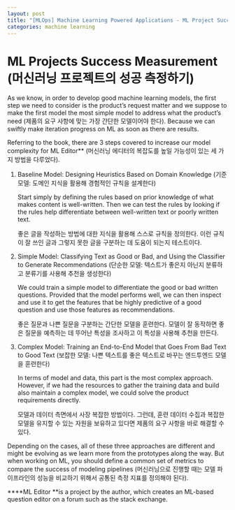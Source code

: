 ```yaml
---
layout: post
title: "[MLOps] Machine Learning Powered Applications - ML Project Success Measurement (머신러닝 프로젝트의 성공 측정하기)"
categories: machine learning
---
```


# ML Projects Success Measurement (머신러닝 프로젝트의 성공 측정하기)

As we know, in order to develop good machine learning models, the first step we need to consider is the product’s request matter and we suppose to make the first model the most simple model to address what the product’s need (제품의 요구 사항에 맞는 가장 간단한 모델이어야 한다). Because we can swiftly make iteration progress on ML as soon as there are results. 

Referring to the book, there are 3 steps covered to increase our model complexity for ML Editor** (머신러닝 에디터의 복잡도를 높일 가능성이 있는 세 가지 방법을 다루었다).



1. Baseline Model: Designing Heuristics Based on Domain Knowledge (기준 모델: 도메인 지식을 활용해 경험적인 규칙을 설계한다)

    Start simply by defining the rules based on prior knowledge of what makes content is well-written. Then we can test the rules by looking if the rules help differentiate between well-written text or poorly written text.


    좋은 글을 작성하는 방법에 대한 지식을 활용해 스스로 규칙을 정의한다. 이런 규칙이 잘 쓰인 글과 그렇지 못한 글을 구분하는 데 도움이 되는지 테스트이다.

2. Simple Model: Classifying Text as Good or Bad, and Using the Classifier to Generate Recommendations (단순한 모델: 텍스트가 좋은지 아닌지 분류하고 분류기를 사용해 추천을 생성한다)

    We could train a simple model to differentiate the good or bad written questions. Provided that the model performs well, we can then inspect and use it to get the features that be highly predictive of a good question and use those features as recommendations. 


    좋은 질문과 나쁜 질문을 구분하는 간단한 모델을 훈련한다. 모델이 잘 동작하면 좋은 질문을 예측하는 데 뚜어난 특성을 조사하고 이 특성을 사용해 추천을 만든다.

3. Complex Model: Training an End-to-End Model that Goes From Bad Text to Good Text (보잡한 모델: 나쁜 텍스트를 좋은 텍스트로 바꾸는 엔드투엔드 모델을 훈련한다)

    In terms of model and data, this part is the most complex approach. However, if we had the resources to gather the training data and build also maintain a complex model, we could solve the product requirements directly.


    모델과 데이터 측면에서 사장 복잡한 방법이다. 그런데, 훈련 데이터 수집과 복잡한 모델을 유지할 수 있는 자원을 보유하고 있다면 제품의 요구 사항을 바로 해결할 수 있다.


Depending on the cases, all of these three approaches are different and might be evolving as we learn more from the prototypes along the way. But when working on ML, you should define a common set of metrics to compare the success of modeling pipelines (머신러닝으로 진행할 때는 모델 파이프라인의 성능을 비교하기 위해서 공통된 측정 지표를 정의해야 된다).

****ML Editor **is a project by the author, which creates an ML-based question editor on a forum such as the stack exchange.

